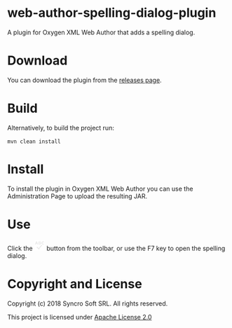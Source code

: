 # web-author-spelling-dialog-plugin
A plugin for Oxygen XML Web Author that adds a spelling dialog.

# Download
You can download the plugin from the [releases page](https://github.com/oxygenxml/web-author-spelling-dialog-plugin/releases).

# Build

Alternatively, to build the project run:

```
mvn clean install
```

# Install

To install the plugin in Oxygen XML Web Author you can use the Administration Page to upload the resulting JAR.

# Use
Click the ![spelling button](/resources/SpellCheck24.png) button from the toolbar, or use the F7 key to open the spelling dialog.

# Copyright and License

Copyright (c) 2018 Syncro Soft SRL. All rights reserved.

This project is licensed under [Apache License 2.0](https://github.com/oxygenxml/web-author-spelling-dialog-plugin/blob/master/LICENSE)
